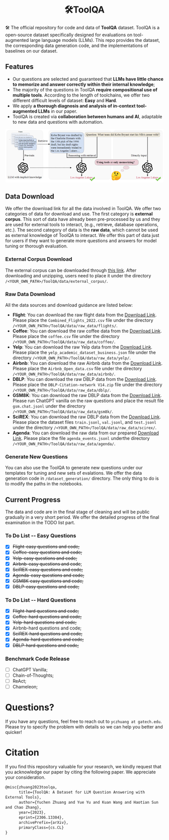 <div align= "center">
    <h1> 🛠️ToolQA</h1>
</div>

🛠️ The official repository for code and data of **ToolQA** dataset. ToolQA is a open-source dataset specifically designed for evaluations on tool-augmented large language models (LLMs). This repo provides the dataset, the corresponding data generation code, and the implementations of baselines on our dataset.

## Features

- Our questions are selected and guaranteed that **LLMs have little chance to memorize and answer correctly within their internal knowledge**;
- The majority of the questions in ToolQA **require compositional use of multiple tools**. According to the length of toolchains, we offer two different difficult levels of dataset: **Easy** and **Hard**.
- We apply **a thorough diagnosis and analysis of in-context tool-augmented LLMs** in our paper.
- ToolQA is created via **collaboration between humans and AI**, adaptable to new data and questions with automation.

<p align="center">
  <img 
    width="800"
    src="./figure/overview.png"
  >
</p>

## Data Download
We offer the download link for all the data involved in ToolQA. We offer two categories of data for download and use. The first category is **external corpus**. This sort of data have already been pre-processed by us and they are used for external tools to interact, (e.g., retrieve, database operations, etc.). The second category of data is the **raw data**, which cannot be used as external knowledge of ToolQA to interact. We offer this part of data just for users if they want to generate more questions and answers for model tuning or thorough evaluation.

### External Corpus Download
The external corpus can be downloaded through [this link](https://drive.google.com/file/d/1zRbHzPW2x4dDcfmphBWlan8cxUCRNmqk/view?usp=drive_link). After downloading and unzipping, users need to place it under the directory  ``/<YOUR_OWN_PATH>/ToolQA/data/external_corpus/``.

### Raw Data Download
All the data sources and download guidance are listed below:
- **Flight**: You can download the raw flight data from the [Download Link](https://www.kaggle.com/datasets/robikscube/flight-delay-dataset-20182022?select=Combined_Flights_2022.csv). Please place the ``Combined_Flights_2022.csv`` file under the directory ``/<YOUR_OWN_PATH>/ToolQA/data/raw_data/flights/``.
- **Coffee**: You can download the raw coffee data from the [Download Link](https://www.kaggle.com/datasets/psycon/daily-coffee-price). Please place the ``coffee.csv`` file under the directory ``/<YOUR_OWN_PATH>/ToolQA/data/raw_data/coffee/``.
- **Yelp**: You can download the raw Yelp data from the [Download Link](https://www.kaggle.com/datasets/yelp-dataset/yelp-dataset?select=yelp_academic_dataset_business.json). Please place the ``yelp_academic_dataset_business.json`` file under the directory ``/<YOUR_OWN_PATH>/ToolQA/data/raw_data/yelp/``.
- **Airbnb**: You can download the raw Airbnb data from the [Download Link](https://www.kaggle.com/datasets/arianazmoudeh/airbnbopendata). Please place the ``Airbnb_Open_data.csv`` file under the directory ``/<YOUR_OWN_PATH>/ToolQA/data/raw_data/airbnb/``.
- **DBLP**: You can download the raw DBLP data from the [Download Link](https://www.aminer.org/citation). Please place the ``DBLP-Citation-network V14.zip`` file under the directory ``/<YOUR_OWN_PATH>/ToolQA/data/raw_data/dblp/``.
- **GSM8K**: You can download the raw DBLP data from the [Download Link](https://github.com/openai/grade-school-math). Please run ChatGPT vanilla on the raw questions and place the result file ``gsm.chat.jsonl`` under the directory ``/<YOUR_OWN_PATH>/ToolQA/data/raw_data/gsm8k/``.
- **SciREX**: You can download the raw DBLP data from the [Download Link](https://github.com/allenai/SciREX). Please place the dataset files ``train.jsonl``, ``val.jsonl``, and ``test.jsonl`` under the directory ``/<YOUR_OWN_PATH>/ToolQA/data/raw_data/scirex/``.
- **Agenda**: You can download the raw data from our prepared [Download Link](https://drive.google.com/file/d/1A-DP_EFGVglaXf6-RUzN2Oq4rB58jExG/view?usp=drive_link). Please place the file ``agenda_events.jsonl`` underthe directory ``/<YOUR_OWN_PATH>/ToolQA/data/raw_data/agenda/``.

### Generate New Questions
You can also use the ToolQA to generate new questions under our templates for tuning and new sets of evalations. We offer the data generation code in `/dataset_generation/` directory. The only thing to do is to modify the paths in the notebooks.


## Current Progress
The data and code are in the final stage of cleaning and will be public gradually in a very short period. We offer the detailed progress of the final examination in the TODO list part.

### To Do List -- Easy Questions
- [x] ~~Flight-easy questions and code;~~
- [x] ~~Coffee-easy questions and code;~~
- [x] ~~Yelp-easy questions and code;~~
- [x] ~~Airbnb-easy questions and code~~;
- [x] ~~SciREX-easy questions and code;~~
- [x] ~~Agenda-easy questions and code;~~
- [x] ~~GSM8K-easy questions and code;~~
- [x] ~~DBLP-easy questions and code;~~

### To Do List -- Hard Questions
- [x] ~~Flight-hard questions and code;~~
- [x] ~~Coffee-hard questions and code;~~
- [x] ~~Yelp-hard questions and code;~~
- [x] Airbnb-hard questions and code;
- [x] ~~SciREX-hard questions and code;~~
- [x] ~~Agenda-hard questions and code;~~
- [x] ~~DBLP-hard questions and code;~~

### Benchmark Code Release
- [ ] ChatGPT Vanilla;
- [ ] Chain-of-Thoughts;
- [ ] ReAct;
- [ ] Chameleon;

# Questions?
If you have any questions, feel free to reach out to `yczhuang at gatech.edu`. Please try to specify the problem with details so we can help you better and quicker!

# Citation
If you find this repository valuable for your research, we kindly request that you acknowledge our paper by citing the following paper. We appreciate your consideration.
```
@misc{zhuang2023toolqa,
      title={ToolQA: A Dataset for LLM Question Answering with External Tools}, 
      author={Yuchen Zhuang and Yue Yu and Kuan Wang and Haotian Sun and Chao Zhang},
      year={2023},
      eprint={2306.13304},
      archivePrefix={arXiv},
      primaryClass={cs.CL}
}
```
